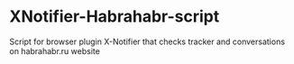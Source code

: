 XNotifier-Habrahabr-script
==========================

Script for browser plugin X-Notifier that checks tracker and conversations on habrahabr.ru website
